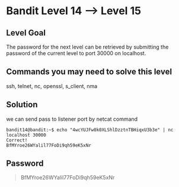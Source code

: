 # Bandit Level 14 --> Level 15
## Level Goal

The password for the next level can be retrieved by submitting the password of the current level to port 30000 on localhost.

## Commands you may need to solve this level
ssh, telnet, nc, openssl, s_client, nma

## Solution

we can send pass to listener port by netcat command
```console
bandit14@bandit:~$ echo "4wcYUJFw0k0XLShlDzztnTBHiqxU3b3e" | nc localhost 30000
Correct!
BfMYroe26WYalil77FoDi9qh59eK5xNr
```

## Password
> BfMYroe26WYalil77FoDi9qh59eK5xNr

  
